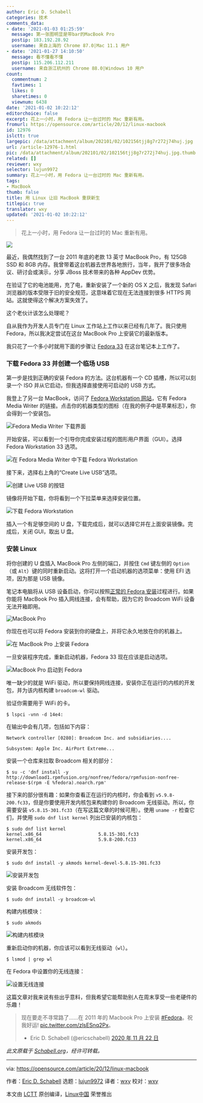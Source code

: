 ```yaml
---
author: Eric D. Schabell
categories: 技术
comments_data:
- date: '2021-01-03 01:25:59'
  message: 第一张图明显是带bar的MacBook Pro
  postip: 183.192.28.92
  username: 来自上海的 Chrome 87.0|Mac 11.1 用户
- date: '2021-01-27 14:10:50'
  message: 看不懂看不懂
  postip: 115.206.112.211
  username: 来自浙江杭州的 Chrome 88.0|Windows 10 用户
count:
  commentnum: 2
  favtimes: 1
  likes: 0
  sharetimes: 0
  viewnum: 6438
date: '2021-01-02 10:22:12'
editorchoice: false
excerpt: 花上一小时，用 Fedora 让一台过时的 Mac 重新有用。
fromurl: https://opensource.com/article/20/12/linux-macbook
id: 12976
islctt: true
largepic: /data/attachment/album/202101/02/102156tjj8g7r272j74huj.jpg
url: /article-12976-1.html
pic: /data/attachment/album/202101/02/102156tjj8g7r272j74huj.jpg.thumb.jpg
related: []
reviewer: wxy
selector: lujun9972
summary: 花上一小时，用 Fedora 让一台过时的 Mac 重新有用。
tags:
- MacBook
thumb: false
title: 用 Linux 让旧 MacBook 重获新生
titlepic: true
translator: wxy
updated: '2021-01-02 10:22:12'
---
```



> 
> 花上一小时，用 Fedora 让一台过时的 Mac 重新有用。
> 
> 
> 


![](/data/attachment/album/202101/02/102156tjj8g7r272j74huj.jpg)


最近，我偶然找到了一台 2011 年底的老款 13 英寸 MacBook Pro，有 125GB SSD 和 8GB 内存。我曾带着这台机器去世界各地旅行，当年，我开了很多场会议、研讨会或演示，分享 JBoss 技术带来的各种 AppDev 优势。


在验证了它的电池能用，充了电，重新安装了一个新的 OS X 之后，我发现 Safari 浏览器的版本受限于旧的安全规范，这意味着它现在无法连接到很多 HTTPS 网站。这就使得这个解决方案失效了。


这个老伙计该怎么处理呢？


自从我作为开发人员专门在 Linux 工作站上工作以来已经有几年了。我只使用 Fedora，所以我决定尝试在这台 MacBook Pro 上安装它的最新版本。


我只花了一个多小时就用下面的步骤让 [Fedora 33](https://getfedora.org/en/) 在这台笔记本上工作了。


### 下载 Fedora 33 并创建一个临场 USB


第一步是找到正确的安装 Fedora 的方法。这台机器有一个 CD 插槽，所以可以刻录一个 ISO 并从它启动，但我选择直接使用可启动的 USB 方式。


我登上了另一台 MacBook，访问了 [Fedora Workstation 网站](https://getfedora.org/en/workstation/download/)，它有 Fedora Media Writer 的链接。点击你的机器类型的图标（在我的例子中是苹果标志），你会得到一个安装包。


![Fedora Media Writer 下载界面](/data/attachment/album/202101/02/102214er9gtirp1f96nnmz.png "Fedora Media Writer download screen")


开始安装，可以看到一个引导你完成安装过程的图形用户界面（GUI）。选择 Fedora Workstation 33 选项。


![在 Fedora Media Writer 中下载 Fedora Workstation](/data/attachment/album/202101/02/102214ga184lakyj89jll4.png "Fedora Workstation download in Fedora Media Writer")


接下来，选择右上角的“Create Live USB”选项。


![创建 Live USB 的按钮](/data/attachment/album/202101/02/102215byrydjhndezjndhe.png "Create Live USB button")


镜像将开始下载，你将看到一个下拉菜单来选择安装位置。


![下载 Fedora Workstation](/data/attachment/album/202101/02/102215ljeh5zehchf598sg.png "Downloading Fedora Workstation")


插入一个有足够空间的 U 盘，下载完成后，就可以选择它并在上面安装镜像。完成后，关闭 GUI，取出 U 盘。


### 安装 Linux


将你创建的 U 盘插入 MacBook Pro 左侧的端口，并按住 `Cmd` 键左侧的 `Option`（或 `Alt`）键的同时重新启动。这将打开一个启动机器的选项菜单：使用 EFI 选项，因为那是 USB 镜像。


笔记本电脑将从 USB 设备启动，你可以按照[正常的 Fedora 安装](https://docs.fedoraproject.org/en-US/fedora/f33/install-guide/install/Booting_the_Installation/)过程进行。如果你能将 MacBook Pro 插入网线连接，会有帮助，因为它的 Broadcom WiFi 设备无法开箱即用。


![MacBook Pro](/data/attachment/album/202101/02/102215v6hhnbq2s83hobqz.jpg "MacBook Pro")


你现在也可以将 Fedora 安装到你的硬盘上，并将它永久地放在你的机器上。


![在 MacBook Pro 上安装 Fedora](/data/attachment/album/202101/02/102216z4dh4b4jpj3xzwdw.jpg "Installing Fedora on MacBook Pro")


一旦安装程序完成，重新启动机器，Fedora 33 现在应该是启动选项。


![MacBook Pro 启动到 Fedora](/data/attachment/album/202101/02/102216zmmmmk170lzjwppd.jpg "MacBook Pro booting into Fedora")


唯一缺少的就是 WiFi 驱动，所以要保持网线连接，安装你正在运行的内核的开发包，并为该内核构建 `broadcom-wl` 驱动。


验证你需要用于 WiFi 的卡。



```
$ lspci -vnn -d 14e4:

```

在输出中会有几项，包括如下内容：



```
Network controller [0280]: Broadcom Inc. and subsidiaries....

Subsystem: Apple Inc. AirPort Extreme...

```

安装一个仓库来拉取 Broadcom 相关的部分：



```
$ su -c 'dnf install -y http://download1.rpmfusion.org/nonfree/fedora/rpmfusion-nonfree-release-$(rpm -E %fedora).noarch.rpm'

```

接下来的部分很有趣：如果你查看正在运行的内核时，你会看到 `v5.9.8-200.fc33`，但是你要使用开发内核包来构建你的 Broadcom 无线驱动。所以，你需要安装 `v5.8.15-301.fc33`（在写这篇文章的时候可用）。使用 `uname -r` 检查它们，并使用 `sudo dnf list kernel` 列出已安装的内核包：



```
$ sudo dnf list kernel
kernel.x86_64                     5.8.15-301.fc33
kernel.x86_64                     5.9.8-200.fc33

```

安装开发包：



```
$ sudo dnf install -y akmods kernel-devel-5.8.15-301.fc33

```

![安装开发包](/data/attachment/album/202101/02/102216k92232xuzm9axrum.jpg "Installing development packages")


安装 Broadcom 无线软件包：



```
$ sudo dnf install -y broadcom-wl

```

构建内核模块：



```
$ sudo akmods

```

![构建内核模块](/data/attachment/album/202101/02/102217f3z54al4ff3waf54.jpg "Building the kernel module")


重新启动你的机器，你应该可以看到无线驱动（`wl`）。



```
$ lsmod | grep wl

```

在 Fedora 中设置你的无线连接：


![设置无线连接](/data/attachment/album/202101/02/102217hepdin3if5ghhafr.jpg "Set up wireless connection")


这篇文章对我来说有些出乎意料，但我希望它能帮助别人在周末享受一些老硬件的乐趣！



> 
> 现在要走不寻常路了……在 2011 年的 Macbook Pro 上安装 [#Fedora](https://twitter.com/hashtag/Fedora?src=hash&ref_src=twsrc%5Etfw)。祝我好运! [pic.twitter.com/zlsESnq2Px](https://t.co/zlsESnq2Px)。
> 
> 
> * Eric D. Schabell (@ericschabell) [2020 年 11 月 22 日](https://twitter.com/ericschabell/status/1330434517883121665?ref_src=twsrc%5Etfw)
> 
> 
> 


*此文原载于 [Schabell.org](https://www.schabell.org/2020/11/installing-fedora33-on-macbook-pro-13inch-late-2011.html)，经许可转载。*




---


via: <https://opensource.com/article/20/12/linux-macbook>


作者：[Eric D. Schabell](https://opensource.com/users/eschabell) 选题：[lujun9972](https://github.com/lujun9972) 译者：[wxy](https://github.com/wxy) 校对：[wxy](https://github.com/wxy)


本文由 [LCTT](https://github.com/LCTT/TranslateProject) 原创编译，[Linux中国](https://linux.cn/) 荣誉推出